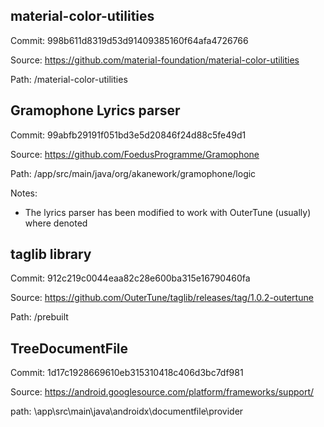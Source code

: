 ## material-color-utilities

Commit: 998b611d8319d53d91409385160f64afa4726766

Source: https://github.com/material-foundation/material-color-utilities

Path: /material-color-utilities


## Gramophone Lyrics parser

Commit: 99abfb29191f051bd3e5d20846f24d88c5fe49d1

Source: https://github.com/FoedusProgramme/Gramophone

Path: /app/src/main/java/org/akanework/gramophone/logic

Notes: 
- The lyrics parser has been modified to work with OuterTune (usually) where denoted


## taglib library

Commit: 912c219c0044eaa82c28e600ba315e16790460fa

Source: https://github.com/OuterTune/taglib/releases/tag/1.0.2-outertune

Path: /prebuilt

## TreeDocumentFile

Commit: 1d17c1928669610eb315310418c406d3bc7df981 

Source: https://android.googlesource.com/platform/frameworks/support/

path: \app\src\main\java\androidx\documentfile\provider
